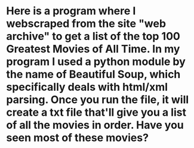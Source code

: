 # Here is a program where I  webscraped from the site "web archive" to get a list of the top 100 Greatest Movies of All Time. In my program I used a python module by the name of Beautiful Soup, which specifically deals with html/xml parsing. Once you run the file, it will create a txt file that'll give you a list of all the movies in order. Have you seen most of these movies?
